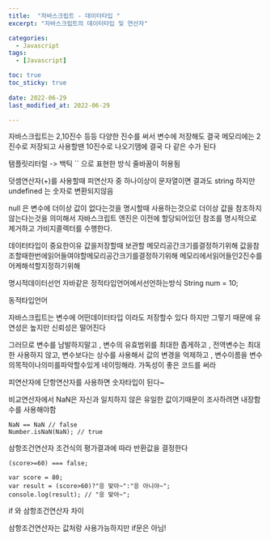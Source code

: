 ```yaml
---
title:  "자바스크립트 - 데이터타입 " 
excerpt: "자바스크립트의 데이터타입 및 연산자"

categories:
  - Javascript
tags:
  - [Javascript]

toc: true
toc_sticky: true
 
date: 2022-06-29
last_modified_at: 2022-06-29

---
```


자바스크립트는 2,10진수 등등 다양한 진수를 써서 변수에 저장해도 결국 메모리에는 2진수로 저장되고 사용할땐 10진수로 나오기땜에 결국 다 같은 수가 된다

탬플릿리터럴 -> 백틱 `` 으로 표현한 방식 줄바꿈이 허용됨

덧셈연산자(+)를 사용할때 피연산자 중 하나이상이 문자열이면 결과도 string 
하지만 undefined 는 숫자로 변환되지않음


null 은 변수에 더이상 값이 없다는것을 명시할때 사용하는것으로 더이상 값을 참조하지 않는다는것을 의미해서 자바스크립트 엔진은 이전에 할당되어있던 참조를 명시적으로 제거하고 가비지콜렉터를 수행한다.

데이터타입이 중요한이유
 값을저장할때 보관할 메모리공간크기를결정하기위해
 값을참조할때한번에읽어들여야할메모리공간크기를결정하기위해
 메모리에서읽어들인2진수를어케해석할지정하기위해


 명시적데이터선언
 자바같은 정적타입언어에서선언하는방식 String num = 10;

 동적타입언어

 자바스크립트는 변수에 어떤데이터타입 이라도 저장할수 있다 하지만 그렇기 때문에 유연성은 높지만 신뢰성은 떨어진다

 그러므로 변수를 남발하지말고 , 변수의 유효범위를 최대한 좁게하고 , 전역변수는 최대한 사용하지 않고, 변수보다는 상수를 사용해서 값의 변경을 억제하고 , 변수이름을 변수의목적이나의미를파악할수있게 네이밍해라.
 가독성이 좋은 코드를 써라

피연산자에 단항연산자를 사용하면 숫자타입이 된다~

비교연산자에서 NaN은 자신과 일치하지 않은 유일한 값이기때문이 조사하려면 내장함수를 사용해야함
```
NaN == NaN // false
Number.isNaN(NaN); // true
```

삼항조건연산자
조건식의 평가결과에 따라 반환값을 결정한다
```
(score>=60) === false;

var score = 80;
var result = (score>60)?"응 맞아~":"응 아니야~";
console.log(result); // "응 맞아~";

```

if 와 삼항조건연산자 차이

삼항조건연산자는 값처랑 사용가능하지만 if문은 아님!

